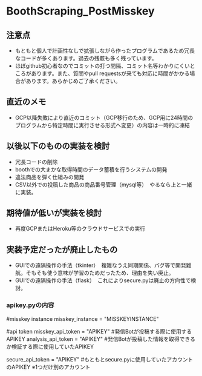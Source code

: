 # BoothScraping_PostMisskey

## 注意点
- もともと個人で計画性なしで拡張しながら作ったプログラムであるため冗長なコードが多くあります。過去の残骸も多く残っています。
- ほぼgithub初心者なのでコミットの打つ間隔、コミット名等わかりにくいところがあります。また、質問やpull requestsが来ても対応に時間がかかる場合があります。あらかじめご了承ください。

## 直近のメモ
- GCP以降失敗により直近のコミット（GCP移行のため、GCP用に24時間のプログラムから特定時間に実行させる形式へ変更）の内容は一時的に凍結

## 以後以下のものの実装を検討
- 冗長コードの削除
- boothでの大まかな取得時間のデータ蓄積を行うシステムの開発
- 違法商品を弾く仕組みの開発
- CSV以外での投稿した商品の商品番号管理（mysql等）　やるなら上と一緒に実装。

## 期待値が低いが実装を検討
- 再度GCPまたはHeroku等のクラウドサービスでの実行

## 実装予定だったが廃止したもの
- GUIでの遠隔操作の手法（tkinter）　複雑なうえ同期関係、バグ等で開発難航。そもそも使う意味が学習のためだったため、理由を失い廃止。
- GUIでの遠隔操作の手法（flask）　これによりsecure.pyは廃止の方向性で検討。

### apikey.pyの内容

#misskey instance
misskey_instance = "MISSKEYINSTANCE"

#api token
misskey_api_token = "APIKEY"  #発信Botが投稿する際に使用するAPIKEY
analysis_api_token = "APIKEY" #発信Botが投稿した情報を取得できるか検証する際に使用していたAPIKEY

secure_api_token = "APIKEY"   #もともとsecure.pyに使用していたアカウントのAPIKEY ※1つだけ別のアカウント
